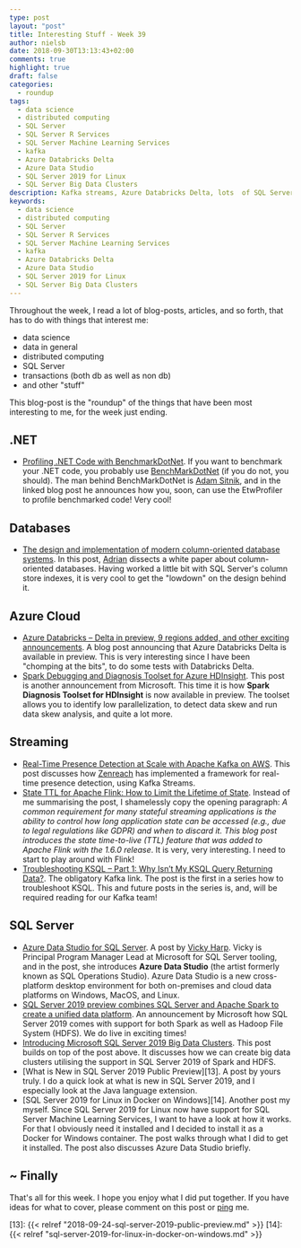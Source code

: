 ```yaml
---
type: post
layout: "post"
title: Interesting Stuff - Week 39
author: nielsb
date: 2018-09-30T13:13:43+02:00
comments: true
highlight: true
draft: false
categories:
  - roundup
tags:
  - data science
  - distributed computing
  - SQL Server
  - SQL Server R Services
  - SQL Server Machine Learning Services
  - kafka
  - Azure Databricks Delta
  - Azure Data Studio
  - SQL Server 2019 for Linux
  - SQL Server Big Data Clusters
description: Kafka streams, Azure Databricks Delta, lots  of SQL Server 2019, and other interesting topics!
keywords:
  - data science
  - distributed computing
  - SQL Server
  - SQL Server R Services
  - SQL Server Machine Learning Services
  - kafka
  - Azure Databricks Delta
  - Azure Data Studio
  - SQL Server 2019 for Linux
  - SQL Server Big Data Clusters   
---
```


Throughout the week, I read a lot of blog-posts, articles, and so forth, that has to do with things that interest me:

* data science
* data in general
* distributed computing
* SQL Server
* transactions (both db as well as non db)
* and other "stuff"

This blog-post is the "roundup" of the things that have been most interesting to me, for the week just ending.

<!--more-->

## .NET

* [Profiling .NET Code with BenchmarkDotNet][1]. If you want to benchmark your .NET code, you probably use [BenchMarkDotNet][2] (if you do not, you should). The man behind BenchMarkDotNet is [Adam Sitnik][adsit], and in the linked blog post he announces how you, soon, can use the EtwProfiler to profile benchmarked code! Very cool!

## Databases

* [The design and implementation of modern column-oriented database systems][3]. In this post, [Adrian][adcol] dissects a white paper about column-oriented databases. Having worked a little bit with SQL Server's column store indexes, it is very cool to get the "lowdown" on the design behind it.

## Azure Cloud

* [Azure Databricks – Delta in preview, 9 regions added, and other exciting announcements][4]. A blog post announcing that Azure Databricks Delta is available in preview. This is very interesting since I have been "chomping at the bits", to do some tests with Databricks Delta.
* [Spark Debugging and Diagnosis Toolset for Azure HDInsight][5]. This post is another announcement from Microsoft. This time it is how **Spark Diagnosis Toolset for HDInsight** is now available in preview. The toolset allows you to identify low parallelization, to detect data skew and run data skew analysis, and quite a lot more.

## Streaming

* [Real-Time Presence Detection at Scale with Apache Kafka on AWS][6]. This post discusses how [Zenreach][7] has implemented a framework for real-time presence detection, using Kafka Streams.
* [State TTL for Apache Flink: How to Limit the Lifetime of State][8]. Instead of me summarising the post, I shamelessly copy the opening paragraph: *A common requirement for many stateful streaming applications is the ability to control how long application state can be accessed (e.g., due to legal regulations like GDPR) and when to discard it. This blog post introduces the state time-to-live (TTL) feature that was added to Apache Flink with the 1.6.0 release*. It is very, very interesting. I need to start to play around with Flink!
* [Troubleshooting KSQL – Part 1: Why Isn’t My KSQL Query Returning Data?][9]. The obligatory Kafka link. The post is the first in a series how to troubleshoot KSQL. This and future posts in the series is, and, will be required reading for our Kafka team!

## SQL Server

* [Azure Data Studio for SQL Server][10]. A post by [Vicky Harp][vicky]. Vicky is Principal Program Manager Lead at Microsoft for SQL Server tooling, and in the post, she introduces **Azure Data Studio** (the artist formerly known as SQL Operations Studio). Azure Data Studio is a new cross-platform desktop environment for both on-premises and cloud data platforms on Windows, MacOS, and Linux. 
* [SQL Server 2019 preview combines SQL Server and Apache Spark to create a unified data platform][11]. An announcement by Microsoft how SQL Server 2019 comes with support for both Spark as well as Hadoop File System (HDFS). We do live in exciting times!
* [Introducing Microsoft SQL Server 2019 Big Data Clusters][12]. This post builds on top of the post above. It discusses how we can create big data clusters utilising the support in SQL Server 2019 of Spark and HDFS.
* [What is New in SQL Server 2019 Public Preview][13]. A post by yours truly. I do a quick look at what is new in SQL Server 2019, and I especially look at the Java language extension.
* [SQL Server 2019 for Linux in Docker on Windows][14]. Another post my myself. Since SQL Server 2019 for Linux now have support for SQL Server Machine Learning Services, I want to have a look at how it works. For that I obviously need it installed and I decided to install it as a Docker for Windows container. The post walks through what I did to get it installed. The post also discusses Azure Data Studio briefly.

## ~ Finally

That's all for this week. I hope you enjoy what I did put together. If you have ideas for what to cover, please comment on this post or [ping][ma] me.

[ma]: mailto:niels.it.berglund@gmail.com
[mp]: https://blog.acolyer.org
[iq]: https://www.infoq.com/
[ew]: http://sqlonice.com/
[re]: http://blog.revolutionanalytics.com
[sqsk]: https://www.sqlskills.com
[mdaveyblog]: https://mdavey.wordpress.com/
[charlblog]: https://charlla.com/

[jovpop]: https://twitter.com/JovanPop_MSFT
[bobw]: https://twitter.com/bobwardms
[revod]: https://twitter.com/revodavid
[lonny]: https://twitter.com/sqL_handLe
[ewtw]: https://twitter.com/sqlOnIce
[buckw]: https://twitter.com/BuckWoodyMSFT
[mattw]: https://twitter.com/matthewwarren
[murba]: https://twitter.com/muratdemirbas
[daveda]: https://twitter.com/davidthecoder
[adcol]: https://twitter.com/adriancolyer
[jesrod]: https://twitter.com/jrdothoughts
[tomaz]: https://twitter.com/tomaz_tsql
[dataart]: https://twitter.com/dataartisans
[luis]: https://twitter.com/luis_de_sousa
[benstop]: https://twitter.com/benstopford
[conflu]: https://twitter.com/confluentinc
[tylert]: https://twitter.com/tyler_treat
[andrewng]: https://twitter.com/AndrewYNg
[lawr]: https://twitter.com/bytezn
[jue]: https://twitter.com/b0rk
[yan]: https://twitter.com/theburningmonk
[danny]: https://twitter.com/g9yuayon
[rmoff]: https://twitter.com/rmoff
[ryansw]: https://twitter.com/ryanswanstrom
[pabloc]: https://twitter.com/pabloc_ds
[mklep]: https://twitter.com/martinkl
[mdavey]: https://twitter.com/matt_davey
[jboner]: https://twitter.com/jboner
[joeduff]: https://twitter.com/funcOfJoe
[charl]: https://twitter.com/charllamprecht
[dbricks]: https://twitter.com/databricks
[adsit]: https://twitter.com/SitnikAdam
[vicky]: https://twitter.com/vickyharp

[1]: https://adamsitnik.com/ETW-Profiler/
[2]: https://benchmarkdotnet.org/
[3]: https://blog.acolyer.org/2018/09/26/the-design-and-implementation-of-modern-column-oriented-database-systems/
[4]: https://azure.microsoft.com/en-us/blog/azure-databricks-delta-in-preview-9-regions-added-and-other-exciting-announcements/
[5]: https://azure.microsoft.com/en-us/blog/spark-debugging-and-diagnosis-toolset-for-azure-hdinsight/
[6]: https://www.confluent.io/blog/real-time-presence-detection-apache-kafka-aws
[7]: https://www.zenreach.com/
[8]: https://data-artisans.com/blog/state-ttl-for-apache-flink-how-to-limit-the-lifetime-of-state
[9]: https://www.confluent.io/blog/troubleshooting-ksql-part-1
[10]: https://cloudblogs.microsoft.com/sqlserver/2018/09/25/azure-data-studio-for-sql-server/
[11]: https://cloudblogs.microsoft.com/sqlserver/2018/09/24/sql-server-2019-preview-combines-sql-server-and-apache-spark-to-create-a-unified-data-platform/
[12]: https://cloudblogs.microsoft.com/sqlserver/2018/09/25/introducing-microsoft-sql-server-2019-big-data-clusters/
[13]: {{< relref "2018-09-24-sql-server-2019-public-preview.md" >}}
[14]: {{< relref "sql-server-2019-for-linux-in-docker-on-windows.md" >}}
